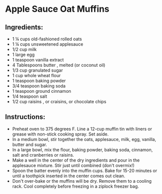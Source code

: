 # Apple Sauce Oat Muffins

## Ingredients:

- 1 &frac14; cups old-fashioned rolled oats
- 1 &frac14; cups unsweetened applesauce
- 1/2 cup milk
- 1 large egg
- 1 teaspoon vanilla extract
- 4 Tablespoons butter , melted (or coconut oil)
- 1/3 cup granulated sugar
- 1 cup whole wheat flour
- 1 teaspoon baking powder
- 3/4 teaspoon baking soda
- 1 teaspoon ground cinnamon
- 1/4 teaspoon salt
- 1/2 cup raisins , or craisins, or chocolate chips

## Instructions:

- Preheat oven to 375 degrees F. Line a 12-cup muffin tin with liners or grease with non-stick cooking spray. Set aside.
- In a medium bowl, stir together the oats, applesauce, milk, egg, vanilla, butter and sugar.
- In a large bowl, mix the flour, baking powder, baking soda, cinnamon, salt and cranberries or raisins.
- Make a well in the center of the dry ingredients and pour in the applesauce mixture. Stir just until combined (don't overmix!)
- Spoon the batter evenly into the muffin cups. Bake for 15-20 minutes or until a toothpick inserted in the center comes out clean.
- Don't over-bake or the muffins will be dry. Remove them to a cooling rack. Cool completely before freezing in a ziplock freezer bag.
